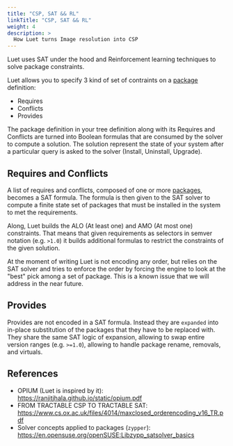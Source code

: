 ```yaml
---
title: "CSP, SAT && RL"
linkTitle: "CSP, SAT && RL"
weight: 4
description: >
  How Luet turns Image resolution into CSP
---
```


Luet uses SAT under the hood and Reinforcement learning techniques to solve package constraints.

Luet allows you to specify 3 kind of set of contraints on a [package](/docs/concepts/packages/) definition:

- Requires
- Conflicts
- Provides

The package definition in your tree definition along with its Requires and Conflicts are turned into Boolean formulas that are consumed by the solver to compute a solution. The solution represent the state of your system after a particular query is asked to the solver (Install, Uninstall, Upgrade).

## Requires and Conflicts

A list of requires and conflicts, composed of one or more [packages](/docs/concepts/packages/), becomes a SAT formula. The formula is then given to the SAT solver to compute a finite state set of packages that must be installed in the system to met the requirements.

Along, Luet builds the ALO (At least one) and AMO (At most one) constraints. That means that given requirements as selectors in semver notation (e.g. `>1.0`) it builds additional formulas to restrict the constraints of the given solution.

At the moment of writing Luet is not encoding any order, but relies on the SAT solver and tries to enforce the order by forcing the engine to look at the "best" pick among a set of package. This is a known issue that we will address in the near future.

## Provides

Provides are not encoded in a SAT formula. Instead they are `expanded` into in-place substitution of the packages that they have to be replaced with.
They share the same SAT logic of expansion, allowing to swap entire version ranges (e.g. `>=1.0`), allowing to handle package rename, removals, and virtuals.

## References

- OPIUM (Luet is inspired by it): https://ranjitjhala.github.io/static/opium.pdf
- FROM TRACTABLE CSP TO TRACTABLE SAT: https://www.cs.ox.ac.uk/files/4014/maxclosed_orderencoding_v16_TR.pdf
- Solver concepts applied to packages (`zypper`): https://en.opensuse.org/openSUSE:Libzypp_satsolver_basics